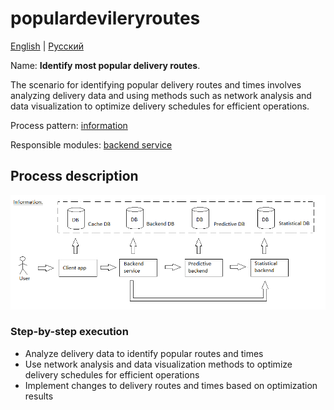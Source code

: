 # populardevileryroutes

[English](populardevileryroutes.md) | [Русский](populardevileryroutes.ru.md)

Name: **Identify most popular delivery routes**.

The scenario for identifying popular delivery routes and times involves analyzing delivery data and using methods such as network analysis and data visualization to optimize delivery schedules for efficient operations.

Process pattern: [information](../../processpatterns/information.md)

Responsible modules: [backend service](../../backend/statisticalbackend.md)

## Process description

![information_overall](../../img/information_overall.png)

### Step-by-step execution

- Analyze delivery data to identify popular routes and times
- Use network analysis and data visualization methods to optimize delivery schedules for efficient operations
- Implement changes to delivery routes and times based on optimization results
